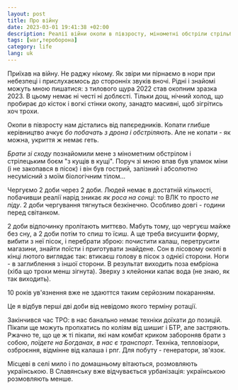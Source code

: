 ```yaml
---
layout: post
title: Про війну
date: 2023-03-01 19:41:38 +02:00
description: Реалії війни окопи в півзросту, мінометні обстріли стрільба по кущам
tags: [war,тероборона]
category: life
lang: uk
---
```


Приїхав на війну.
Не раджу нікому.
Як звіри ми пірнаємо в нори при небезпеці і прислухаємось до сторонніх звуків вночі.
Рідні і знайомі можуть мною пишатися: з тилового щура 2022 став окопним зразка 2023.
В цьому немає ні честі ні доблєсті.
Тільки дощ, нічний холод, що пробирає до кісток і вогкі стінки окопу, занадто масивні, щоб зігрітись хоч трохи.

Окопи в півзросту нам дістались від папєредників.
Копати глибше керівництво ачкує _бо побачать з дрона і обстріляють_.
Але не копати - як можна, укриття ж немає геть.

_Брати зі сходу_ познайомили мене з мінометним обстрілом і стрілецьким боєм "з кущів в кущі".
Поруч зі мною впав був уламок міни (і не закопався в пісок) і він був гострий, залізний і абсолютно несумісний з моїм біологічним тілом...

Чергуємо 2 доби через 2 доби.
Людей немає в достатній кількості, побачивши реалії нарід зникає _як роса на сонці_: то ВЛК то просто _не піду_.
2 доби чергування тягнуться безкінечно.
Особливо довгі - години перед світанком.

2 доби відпочинку пролітають миттєво.
Мабуть тому, що чергуєш майже без сну, а 2 доби потім то спиш то їсиш.
А ще треба висушити форму, вибити з неї пісок, і перебрати зброю: почистити калаш, перетрусити магазини, знайти поїсти і приготувати знайдене.
Сон в лісовому окопі в кінці лютого виглядає так: втикаєш голову в пісок з однієї сторони.
Ноги - в заглиблення з іншої сторони.
В результат виходить поза ембріона (хіба що трохи менш зігнута).
Зверху з клейонки капає вода (не знаю, як так виходить).

10 років ув'язнення вже не здаюттся таким серйозним покаранням.

Це я відбув перші дві доби від невідомо якого терміну ротації.

Закінчився час ТРО: в нас банально немає техніки доїхати до позицій.
Пікапи ще можуть пропхатись по коліям від шишиг і БТР, але застряють.
Ржачно те, що це ж ті пікапи, які нам комбат криком забороняв брати з собою, _поїдете на Богданах, в нас є транспорт_.
Техніка, тепловізори, озброєння, відмінне від калаша і рпг.
Для побуту - генератори, зв'язок.

Місцеві в селі мило і по домашньому вітаються, розмовляють українською.
В Славянську  вже відчувається урбанізація: українською розмовляють менше.